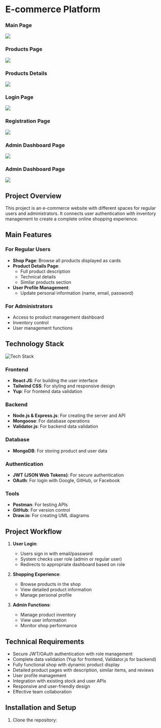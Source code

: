 # E-commerce Platform

### Main Page

<img src="imgs/first_page.png"/>

### Products Page

<img src="imgs/products.png"/>

### Products Details

<img src="imgs/Product_Details.png"/>

### Login Page

<img src="imgs/login.png"/>

### Registration Page

<img src="imgs/registration.png"/>

### Admin Dashboard Page

<img src="imgs/admin_dash.png"/>

### Admin Dashboard Page

<img src="imgs/admin_dash2.png"/>

## Project Overview

This project is an e-commerce website with different spaces for regular users and administrators. It connects user authentication with inventory management to create a complete online shopping experience.


## Main Features


### For Regular Users
- **Shop Page**: Browse all products displayed as cards
- **Product Details Page**:
  - Full product description
  - Technical details
  - Similar products section
- **User Profile Management**:
  - Update personal information (name, email, password)

### For Administrators
- Access to product management dashboard
- Inventory control
- User management functions

## Technology Stack

![Tech Stack](/api/placeholder/800/400)

### Frontend
- **React JS**: For building the user interface
- **Tailwind CSS**: For styling and responsive design
- **Yup**: For frontend data validation

### Backend
- **Node.js & Express.js**: For creating the server and API
- **Mongoose**: For database operations
- **Validator.js**: For backend data validation

### Database
- **MongoDB**: For storing product and user data

### Authentication
- **JWT (JSON Web Tokens)**: For secure authentication
- **OAuth**: For login with Google, GitHub, or Facebook

### Tools
- **Postman**: For testing APIs
- **GitHub**: For version control
- **Draw.io**: For creating UML diagrams

## Project Workflow

1. **User Login**:
   - Users sign in with email/password
   - System checks user role (admin or regular user)
   - Redirects to appropriate dashboard based on role

2. **Shopping Experience**:
   - Browse products in the shop
   - View detailed product information
   - Manage personal profile

3. **Admin Functions**:
   - Manage product inventory
   - View user information
   - Monitor shop performance

## Technical Requirements

- Secure JWT/OAuth authentication with role management
- Complete data validation (Yup for frontend, Validator.js for backend)
- Fully functional shop with dynamic product display
- Detailed product pages with description, similar items, and reviews
- User profile management
- Integration with existing stock and user APIs
- Responsive and user-friendly design
- Effective team collaboration

## Installation and Setup

1. Clone the repository:
